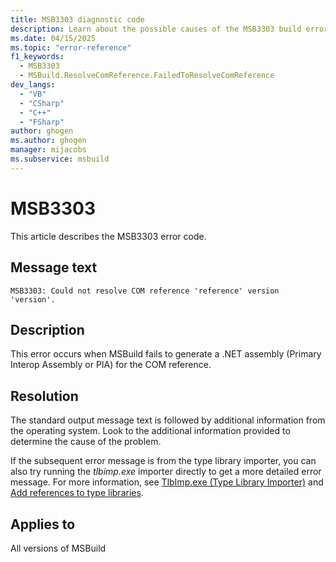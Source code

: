 ```yaml
---
title: MSB3303 diagnostic code
description: Learn about the possible causes of the MSB3303 build error and get troubleshooting tips.
ms.date: 04/15/2025
ms.topic: "error-reference"
f1_keywords:
  - MSB3303
  - MSBuild.ResolveComReference.FailedToResolveComReference
dev_langs:
  - "VB"
  - "CSharp"
  - "C++"
  - "FSharp"
author: ghogen
ms.author: ghogen
manager: mijacobs
ms.subservice: msbuild
---
```

# MSB3303

This article describes the MSB3303 error code.

## Message text

`MSB3303: Could not resolve COM reference 'reference' version 'version'.`

## Description

This error occurs when MSBuild fails to generate a .NET assembly (Primary Interop Assembly or PIA) for the COM reference.

## Resolution

The standard output message text is followed by additional information from the operating system. Look to the additional information provided to determine the cause of the problem.

If the subsequent error message is from the type library importer, you can also try running the *tlbimp.exe* importer directly to get a more detailed error message. For more information, see [TlbImp.exe (Type Library Importer)](/dotnet/framework/tools/tlbimp-exe-type-library-importer) and [Add references to type libraries](/dotnet/framework/interop/how-to-add-references-to-type-libraries).

## Applies to

All versions of MSBuild